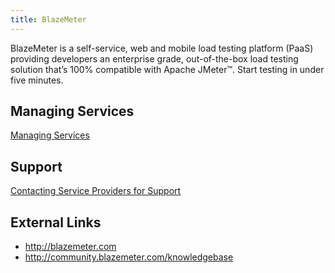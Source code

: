 ```yaml
---
title: BlazeMeter
---
```


BlazeMeter is a self-service, web and mobile load testing platform (PaaS) providing developers an enterprise grade, out-of-the-box load testing solution that’s 100% compatible with Apache JMeter™. Start testing in under five minutes.

## <a id='managing-services'></a>Managing Services ##

[Managing Services](/devguide/services/managing-services.html)

## <a id='support'></a>Support ##

[Contacting Service Providers for Support](../contacting-service-providers-for-support.html)

## <a id='external-links'></a>External Links ##

* http://blazemeter.com
* http://community.blazemeter.com/knowledgebase
